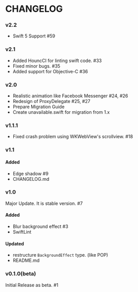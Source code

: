 # CHANGELOG

### v2.2
- Swift 5 Support #59

### v2.1
- Added HouncCI for linting swift code. #33
- Fixed minor bugs. #35
- Added support for Objective-C #36

### v2.0
- Realistic animation like Facebook Messenger #24, #26
- Redesign of ProxyDelegate #25, #27
- Prepare Migration Guide
- Create unavailable.swift for migration from 1.x

### v1.1.1
- Fixed crash problem using WKWebView's scrollview. #18

### v1.1
#### Added
- Edge shadow #9
- CHANGELOG.md

### v1.0
Major Update. It is stable version. #7

#### Added
- Blur background effect #3
- SwiftLint

#### Updated
- restructure `BackgroundEffect` type. (like POP)
- README.md

### v0.1.0(beta)
Initial Release as beta. #1

